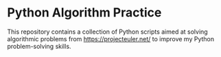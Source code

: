 # Python Algorithm Practice

This repository contains a collection of Python scripts aimed at solving algorithmic problems from https://projecteuler.net/ to improve my Python problem-solving skills.

